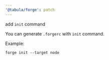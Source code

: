 ```yaml
---
'@tabula/forge': patch
---
```


add `init` command

You can generate `.forgerc` with `init` command.

Example:

```shell
forge init --target node
```
